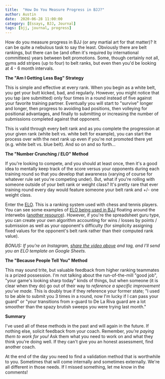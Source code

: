 ```yaml
---
title:  "How Do You Measure Progress in BJJ?"
author: Austin
date:  2020-06-28 11:00:00
category: [Essays, BJJ, Journal]
tags: [bjj, journal, progress]
---
```


How do you measure progress in BJJ (or any martial art for that matter)?  It can be quite a nebulous task to say the least.  Obviously there are belt rankings, but there can be (and often it's required by international committees) years between belt promotions.  Some, though certainly not all, gyms add stripes (up to four) to belt ranks, but even then you'd be looking at 4 - 6 month intervals.

**The "Am I Getting Less Bag" Strategy**

This is simple and effective at every rank.  When you begin as a white belt, you get your butt kicked, bad, and regularly.  However, you might notice that you tap (are submitted) only four times in a round instead of five against your favorite training partner.  Eventually you will start to "survive" longer and longer, then progress to avoiding bad positions, then volleying for positional advantages, and finally to submitting or increasing the number of submissions completed against that opponent.

This is valid through every belt rank and as you complete the progression at your given rank (white belt vs. white belt for example), you can start the process over with the next rank up even if you're not promoted there yet (e.g. white belt vs. blue belt).  And so on and so forth...

**The "Number Crunching / ELO" Method**

If you're looking to compete, and you should at least once, then it's a good idea to mentally keep track of the score versus your opponents during each training round so that you develop that awareness (varying of course for whatever rule set you're competing under).   But, what if you're rolling with someone outside of your belt rank or weight class?  It's pretty rare that ever training round every day would feature someone your belt rank and +/- one weight class.

Enter the [ELO](https://en.wikipedia.org/wiki/Elo_rating_system).  This is a ranking system used with chess and tennis players.  You can see some examples of [ELO being used in BJJ](http://bjj-elo.com/fighter/) floating around the interwebs ([another resource](http://bjjdatabyriggs.blogspot.com/2020/01/elo-rating-for-bjj-predictive-model-for_20.html)).  However, if you're the spreadsheet guru type, you can create your own algorithm accounting for wins / losses by points / submission as well as your opponent's difficulty (for simplicity assigning fixed values for the opponent's belt rank rather than their computed rank value).

*BONUS:  If you're on Instagram, [share the video above](https://www.instagram.com/tv/CB9XzDCDugn/) and tag, and I'll send you an ELO template on Google Sheets.* 

**The "Because People Tell You" Method**

This may sound trite, but valuable feedback from higher ranking teammates is a prized possession.  I'm not talking about the run-of-the-mill "good job", "your game's looking sharp today" kinds of things, but when someone (it is clear when they do) go out of their way to *reference a specific improvement you've made.*  This is doubly true if they reference your former state; "I used to be able to submit you 3 times in a round, now I'm lucky if I can pass your guard" or "your transitions from x-guard to De La Riva guard are a lot smoother than the spazy brutish sweeps you were trying last month."

**Summary**

I've used all of these methods in the past and will again in the future.  If nothing else, solicit feedback from your coach.  Remember, *you're paying them to work for you!*  Ask them what you need to work on and what they think you're doing well.  If they can't give you an honest assessment, find another coach.

At the end of the day you need to find a validation method that is worthwhile to you.  Sometimes that will come internally and sometimes externally.  We're all different in those needs.  If I missed something, let me know in the comments!

